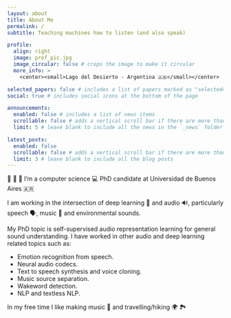 ```yaml
---
layout: about
title: About Me
permalink: /
subtitle: Teaching machines how to listen (and also speak)

profile:
  align: right
  image: prof_pic.jpg
  image_circular: false # crops the image to make it circular
  more_info: >
    <center><small>Lago del Desierto - Argentina 🇦🇷</small></center>

selected_papers: false # includes a list of papers marked as "selected={true}"
social: true # includes social icons at the bottom of the page

announcements:
  enabled: false # includes a list of news items
  scrollable: false # adds a vertical scroll bar if there are more than 3 news items
  limit: 5 # leave blank to include all the news in the `_news` folder

latest_posts:
  enabled: false
  scrollable: false # adds a vertical scroll bar if there are more than 3 new posts items
  limit: 3 # leave blank to include all the blog posts
---
```


👋 👋 👋 I’m a computer science 💻 PhD candidate at Universidad de Buenos Aires 🇦🇷

I am working in the intersection of deep learning 🧠 and audio 🔊, particularly speech 🗣, music 🎼 and environmental sounds.

My PhD topic is self-supervised audio representation learning for general sound understanding. I have worked in other audio and deep learning related topics such as:

- Emotion recognition from speech.
- Neural audio codecs.
- Text to speech synthesis and voice cloning.
- Music source separation.
- Wakeword detection.
- NLP and textless NLP.


In my free time I like making music 🎸 and travelling/hiking 🌍 🏞️
